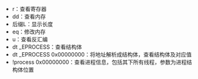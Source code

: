 * r：查看寄存器
* dd：查看内存
* 后缀L：显示长度
* eq：修改内存
* u：查看反汇编
* dt _EPROCESS：查看结构体
* dt _EPROCESS 0x00000000：将地址解析成结构体，查看结构体及对应值
* !process 0x00000000：查看进程信息，包括其下所有线程，参数为进程结构体位置
